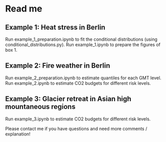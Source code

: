 # Read me

## Example 1: Heat stress in Berlin
Run example_1_preparation.ipynb to fit the conditional distributions (using conditional_distributions.py).
Run example_1.ipynb to prepare the figures of box 1.

## Example 2: Fire weather in Berlin
Run example_2_preparation.ipynb to estimate quantiles for each GMT level.
Run example_2.ipynb to estimate CO2 budgets for different risk levels.

## Example 3: Glacier retreat in Asian high mountaneous regions
Run example_3.ipynb to estimate CO2 budgets for different risk levels.

Please contact me if you have questions and need more comments / explanation!